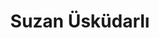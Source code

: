 ---
title: Suzan Üsküdarlı
type: redirect
target: https://uskudarli.gitlab.io/uskudarli-academic/
---